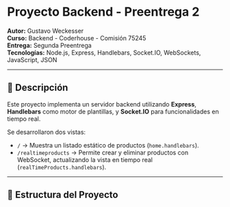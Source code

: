 # Proyecto Backend - Preentrega 2

**Autor:** Gustavo Weckesser  
**Curso:** Backend - Coderhouse - Comisión 75245  
**Entrega:** Segunda Preentrega  
**Tecnologías:** Node.js, Express, Handlebars, Socket.IO, WebSockets, JavaScript, JSON

---

## 🧠 Descripción

Este proyecto implementa un servidor backend utilizando **Express**, **Handlebars** como motor de plantillas, y **Socket.IO** para funcionalidades en tiempo real.

Se desarrollaron dos vistas:

- `/` → Muestra un listado estático de productos (`home.handlebars`).
- `/realtimeproducts` → Permite crear y eliminar productos con WebSocket, actualizando la vista en tiempo real (`realTimeProducts.handlebars`).

---

## 📁 Estructura del Proyecto

